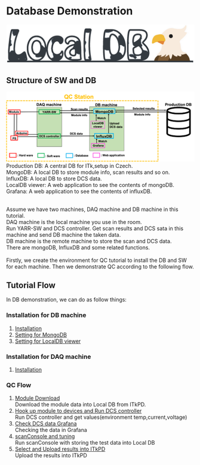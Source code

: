 # Database Demonstration
![Local DB](images/logo.png)

## Structure of SW and DB
![SW_Structure](images/SW_Structure.png)
Production DB: A central DB for ITk,setup in Czech.<br>
MongoDB: A local DB to store module info, scan results and so on.<br>
InfluxDB: A local DB to store DCS data. <br>
LocalDB viewer: A web application to see the contents of mongoDB.<br>
Grafana: A web application to see the contents of influxDB.<br><br>

Assume we have two machines, DAQ machine and DB machine in this tutorial.<br>
DAQ machine is the local machine you use in the room. <br>
Run YARR-SW and DCS controller. Get scan results and DCS sata in this machine and send DB machine the taken data.<br>
DB machine is the remote machine to store the scan and DCS data.<br>
There are mongoDB, InfluxDB and some related functions.<br><br>
Firstly, we create the environment for QC tutorial to install the DB and SW for each machine. Then we demonstrate QC according to the following flow.<br>

## Tutorial Flow
In DB demonstration, we can do as follow things:

### Installation for DB machine
1. [Installation](database_demonstration_install_db_machine.md)<br>
2. [Setting for MongoDB](database_demonstration_mongodb.md)<br>
3. [Setting for LocalDB viewer](database_demonstration_viewer.md)<br>

### Installation for DAQ machine
1. [Installation](database_demonstration_install_daq_machine.md)<br>

### QC Flow
1. [Module Download](database_demonstration_download_itkpd.md)<br>
Download the module data into Local DB from ITkPD.
2. [Hook up module to devices and Run DCS controller](database_demonstration_run_dcs.md)<br>
Run DCS controller and get values(environment temp,current,voltage)
3. [Check DCS data Grafana](database_demonstration_grafana.md)<br>
Checking the data in Grafana
4. [scanConsole and tuning](database_demonstration_scanconsole.md)<br>
Run scanConsole with storing the test data into Local DB
5. [Select and Upload results into ITkPD](database_demonstration_upload_itkpd.md)<br>
Upload the results into ITkPD

<!--
![demo flow](images/demo_flow.png)
-->
